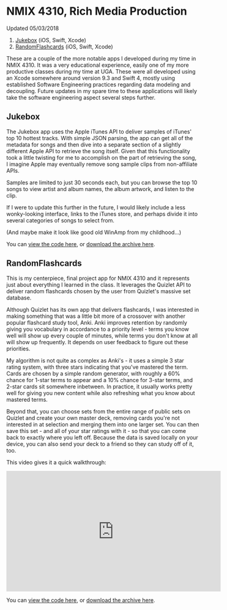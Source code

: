 # NMIX 4310, Rich Media Production
Updated 05/03/2018

1. [Jukebox](#jukebox) (iOS, Swift, Xcode)
2. [RandomFlashcards](#randomflashcards) (iOS, Swift, Xcode)

These are a couple of the more notable apps I developed during my time in NMIX 4310. It was a very educational experience, easily one of my more productive classes during my time at UGA. These were all developed using an Xcode somewhere around version 9.3 and Swift 4, mostly using established Software Engineering practices regarding data modeling and decoupling. Future updates in my spare time to these applications will likely take the software engineering aspect several steps further.

## Jukebox

The Jukebox app uses the Apple iTunes API to deliver samples of iTunes' top 10 hottest tracks. With simple JSON parsing, the app can get all of the metadata for songs and then dive into a separate section of a slightly different Apple API to retrieve the song itself. Given that this functionality took a little twisting for me to accomplish on the part of retrieving the song, I imagine Apple may eventually remove song sample clips from non-affiliate APIs.

Samples are limited to just 30 seconds each, but you can browse the top 10 songs to view artist and album names, the album artwork, and listen to the clip.

If I were to update this further in the future, I would likely include a less wonky-looking interface, links to the iTunes store, and perhaps divide it into several categories of songs to select from.

(And maybe make it look like good old WinAmp from my childhood...)

You can [view the code here](https://github.com/Jorycle/NMIX-4310/tree/master/Jukebox), or [download the archive here](https://github.com/Jorycle/NMIX-4310/raw/master/Jukebox.zip).

## RandomFlashcards

This is my centerpiece, final project app for NMIX 4310 and it represents just about everything I learned in the class. It leverages the Quizlet API to deliver random flashcards chosen by the user from Quizlet's massive set database.

Although Quizlet has its own app that delivers flashcards, I was interested in making something that was a little bit more of a crossover with another popular flashcard study tool, Anki. Anki improves retention by randomly giving you vocabulary in accordance to a priority level - terms you know well will show up every couple of minutes, while terms you don't know at all will show up frequently. It depends on user feedback to figure out these priorities.

My algorithm is not quite as complex as Anki's - it uses a simple 3 star rating system, with three stars indicating that you've mastered the term. Cards are chosen by a simple random generator, with roughly a 60% chance for 1-star terms to appear and a 10% chance for 3-star terms, and 2-star cards sit somewhere inbetween. In practice, it usually works pretty well for giving you new content while also refreshing what you know about mastered terms.

Beyond that, you can choose sets from the entire range of public sets on Quizlet and create your own master deck, removing cards you're not interested in at selection and merging them into one larger set. You can then save this set - and all of your star ratings with it - so that you can come back to exactly where you left off. Because the data is saved locally on your device, you can also send your deck to a friend so they can study off of it, too.

This video gives it a quick walkthrough:
<iframe width="560" height="315" src="https://www.youtube-nocookie.com/embed/WNgWUa39f28?rel=0" frameborder="0" allow="autoplay; encrypted-media" allowfullscreen></iframe>

You can [view the code here](https://github.com/Jorycle/NMIX-4310/tree/master/Jukebox), or [download the archive here](https://github.com/Jorycle/NMIX-4310/raw/master/Jukebox.zip).
